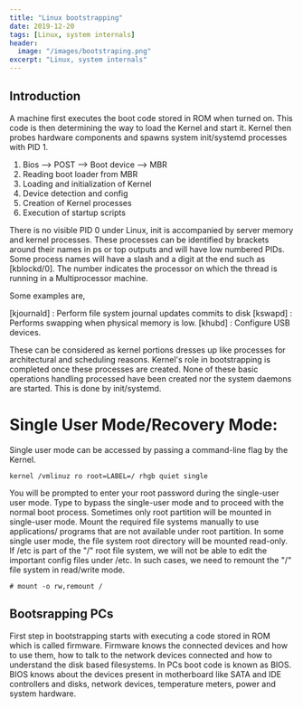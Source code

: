 ```yaml
---
title: "Linux bootstrapping"
date: 2019-12-20
tags: [Linux, system internals]
header:
  image: "/images/bootstraping.png"
excerpt: "Linux, system internals"
---
```


## Introduction

A machine first executes the boot code stored in ROM when turned on. This code is then determining the way to load the Kernel and start it. Kernel then probes hardware components and spawns system init/systemd processes with PID 1.



1. Bios --> POST --> Boot device --> MBR
2. Reading boot loader from MBR
3. Loading and initialization of Kernel
4. Device detection and config
5. Creation of Kernel processes
6. Execution of startup scripts

There is no visible PID 0 under Linux, init is accompanied by server memory and kernel processes. These processes can be identified by brackets around their names in ps or top outputs and will have low numbered PIDs. Some process names will have a slash and a digit at the end such as [kblockd/0]. The number indicates the processor on which the thread is running in a Multiprocessor machine.

Some examples are,

[kjournald] : Perform file system journal updates commits to disk
[kswapd] : Performs swapping when physical memory is low.
[khubd] : Configure USB devices.

These can be considered as kernel portions dresses up like processes for architectural and scheduling reasons. Kernel's role in bootstrapping is completed once these processes are created. None of these basic operations handling processed have been created nor the system daemons are started. This is done by init/systemd.


# Single User Mode/Recovery Mode:

Single user mode can be accessed by passing a command-line flag by the Kernel. 

```
kernel /vmlinuz ro root=LABEL=/ rhgb quiet single
```

You will be prompted to enter your root password during the single-user user mode. Type <cntl D> to bypass the single-user mode and to proceed with the normal boot process. Sometimes only root partition will be mounted in single-user mode. Mount the required file systems manually to use applications/ programs that are not available under root partition. In some single user mode, the file system root directory will be mounted read-only. If /etc is part of the "/" root file system, we will not be able to edit the important config files under /etc. In such cases, we need to remount the "/" file system in read/write mode.

```
# mount -o rw,remount /
```

## Bootsrapping PCs

First step in bootstrapping starts with executing a code stored in ROM which is called firmware. Firmware knows the connected devices and how to use them, how to talk to the network devices connected and how to understand the disk based filesystems. In PCs boot code is known as BIOS. BIOS knows about the devices present in motherboard like SATA and IDE controllers and disks, network devices, temperature meters, power and system hardware. 


